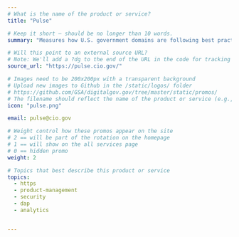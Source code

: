 ```yaml
---
# What is the name of the product or service?
title: "Pulse"

# Keep it short — should be no longer than 10 words.
summary: "Measures how U.S. government domains are following best practices for federal websites."

# Will this point to an external source URL?
# Note: We'll add a ?dg to the end of the URL in the code for tracking purposes
source_url: "https://pulse.cio.gov/"

# Images need to be 200x200px with a transparent background
# Upload new images to Github in the /static/logos/ folder
# https://github.com/GSA/digitalgov.gov/tree/master/static/promos/
# The filename should reflect the name of the product or service (e.g., challenge-gov.png)
icon: "pulse.png"

email: pulse@cio.gov

# Weight control how these promos appear on the site
# 2 == will be part of the rotation on the homepage
# 1 == will show on the all services page
# 0 == hidden promo
weight: 2

# Topics that best describe this product or service
topics:
  - https
  - product-management
  - security
  - dap
  - analytics


---
```

